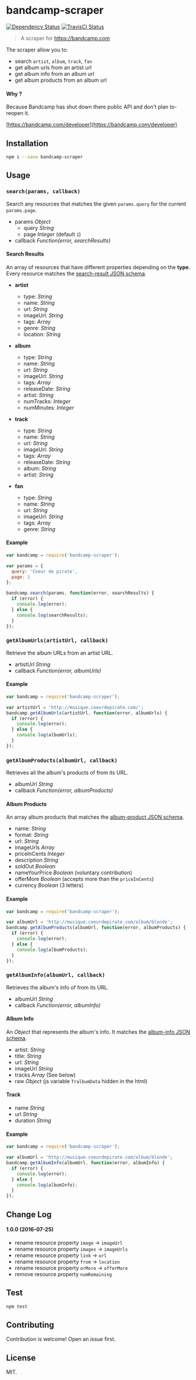 # bandcamp-scraper

[![Dependency Status](https://gemnasium.com/masterT/bandcamp-scraper.svg)](https://gemnasium.com/masterT/bandcamp-scraper)
[![TravisCI Status](https://travis-ci.org/masterT/bandcamp-scraper.svg)](https://travis-ci.org/masterT/bandcamp-scraper)

> A scraper for https://bandcamp.com

The scraper allow you to:

- search `artist`, `album`, `track`, `fan`
- get album urls from an artist url
- get album info from an album url
- get album products from an album url


#### Why ?

Because Bandcamp has shut down there public API and don't plan to-reopen it.

[https://bandcamp.com/developer](https://bandcamp.com/developer)


## Installation

```bash
npm i --save bandcamp-scraper
```

## Usage

### `search(params, callback)`

Search any resources that matches the given `params.query` for the current `params.page`.

- params *Object*
	- query *String*
	- page *Integer* (default `1`)
- callback *Function(error, searchResults)*

#### Search Results

An array of resources that have different properties depending on the **type**. Every resource matches the [search-result JSON schema](/schemas/search-result.json).

- **artist**
	- type: *String*
	- name: *String*
	- url: *String*
	- imageUrl: *String*
	- tags: *Array*
	- genre: *String*
	- location: *String*


- **album**
	- type: *String*
	- name: *String*
	- url: *String*
	- imageUrl: *String*
	- tags: *Array*
	- releaseDate: *String*
	- artist: *String*
	- numTracks: *Integer*
	- numMinutes: *Integer*

- **track**
	- type: *String*
	- name: *String*
	- url: *String*
	- imageUrl: *String*
	- tags: *Array*
	- releaseDate: *String*
	- album: *String*
	- artist: *String*

- **fan**
	- type: *String*
	- name: *String*
	- url: *String*
	- imageUrl: *String*
	- tags: *Array*
	- genre: *String*


#### Example

```js
var bandcamp = require('bandcamp-scraper');

var params = {
  query: 'Coeur de pirate',
  page: 1
};

bandcamp.search(params, function(error, searchResults) {
  if (error) {
    console.log(error);
  } else {
    console.log(searchResults);
  }
});
```

### `getAlbumUrls(artistUrl, callback)`

Retrieve the album URLs from an artist URL.

- artistUrl *String*
- callback *Function(error, albumUrls)*

#### Example

```js
var bandcamp = require('bandcamp-scraper');

var artistUrl = 'http://musique.coeurdepirate.com/';
bandcamp.getAlbumUrls(artistUrl, function(error, albumUrls) {
  if (error) {
    console.log(error);
  } else {
    console.log(albumUrls);
  }
});
```


### `getAlbumProducts(albumUrl, callback)`

Retrieves all the album's products of from its URL.

- albumUrl *String*
- callback *Function(error, albumProducts)*

#### Album Products

An array album products that matches the [album-product JSON schema](/schemas/album-product.json).

- name: *String*
- format: *String*
- url: *String*
- imageUrls *Array*
- priceInCents *Integer*
- description *String*
- soldOut *Boolean*
- nameYourPrice *Boolean* (voluntary contribution)
- offerMore *Boolean* (accepts more than the `priceInCents`)
- currency *Boolean* (3 letters)


#### Example

```js
var bandcamp = require('bandcamp-scraper');

var albumUrl = 'http://musique.coeurdepirate.com/album/blonde';
bandcamp.getAlbumProducts(albumUrl, function(error, albumProducts) {
  if (error) {
    console.log(error);
  } else {
    console.log(albumProducts);
  }
});
```


### `getAlbumInfo(albumUrl, callback)`

Retrieves the album's info of from its URL.

- albumUrl *String*
- callback *Function(error, albumInfo)*

#### Album Info

An *Object* that represents the album's info. It matches the [album-info JSON schema](/schemas/album-info.json).

- artist: *String*
- title: *String*
- url: *String*
- imageUrl *String*
- tracks *Array* (See below)
- raw *Object* (js variable `TralbumData` hidden in the html)

#### Track

- name *String*
- url *String*
- duration *String*

#### Example

```js
var bandcamp = require('bandcamp-scraper');

var albumUrl = 'http://musique.coeurdepirate.com/album/blonde';
bandcamp.getAlbumInfo(albumUrl, function(error, albumInfo) {
  if (error) {
    console.log(error);
  } else {
    console.log(albumInfo);
  }
});
```

## Change Log

#### 1.0.0 (2016-07-25)
- rename resource property `image` -> `imageUrl`
- rename resource property `images` -> `imageUrls`
- rename resource property `link` -> `url`
- rename resource property `from` -> `location`
- rename resource property `orMore` -> `offerMore`
- remove resource property `numRemaining`


## Test

```bash
npm test
```


## Contributing

Contribution is welcome! Open an issue first.


## License

MIT.
